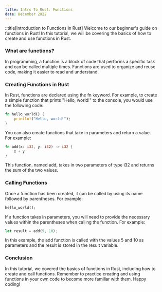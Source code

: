 ```yaml
---
title: Intro To Rust: Functions
date: December 2022
---
```


::title[Introduction to Functions in Rust]
Welcome to our beginner's guide on functions in Rust! In this tutorial, we will be covering the basics of how to create and use functions in Rust.

### What are functions?
In programming, a function is a block of code that performs a specific task and can be called multiple times. Functions are used to organize and reuse code, making it easier to read and understand.

### Creating Functions in Rust
In Rust, functions are declared using the fn keyword. For example, to create a simple function that prints "Hello, world!" to the console, you would use the following code:

```rust
fn hello_world() {
    println!("Hello, world!");
}
```

You can also create functions that take in parameters and return a value. For example:

```rust
fn add(x: i32, y: i32) -> i32 {
    x + y
}
```

This function, named add, takes in two parameters of type i32 and returns the sum of the two values.

### Calling Functions
Once a function has been created, it can be called by using its name followed by parentheses. For example:

```rust
hello_world();
```

If a function takes in parameters, you will need to provide the necessary values within the parentheses when calling the function. For example:

```rust
let result = add(5, 10);
```
In this example, the add function is called with the values 5 and 10 as parameters and the result is stored in the result variable.

### Conclusion
In this tutorial, we covered the basics of functions in Rust, including how to create and call functions. Remember to practice creating and using functions in your own code to become more familiar with them. Happy coding!